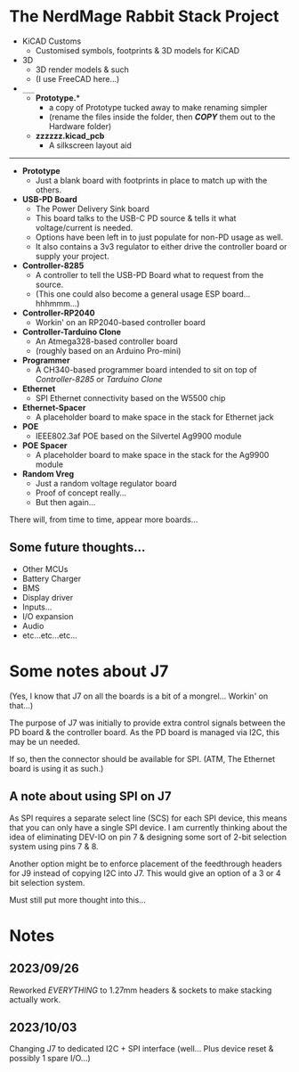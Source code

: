 # The NerdMage Rabbit Stack  Project

* KiCAD Customs
  * Customised symbols, footprints & 3D models for KiCAD
* 3D
  * 3D render models & such
  * (I use FreeCAD here...)
* `___`
  * **Prototype.***
    * a copy of Prototype tucked away to make renaming simpler
    * (rename the files inside the folder, then ***COPY*** them out to the Hardware folder)
  * **zzzzzz.kicad_pcb**
    * A silkscreen layout aid

---

* **Prototype**
  * Just a blank board with footprints in place to match up with the others.
* **USB-PD Board**
  * The Power Delivery Sink board
  * This board talks to the USB-C PD source & tells it what voltage/current is needed.
  * Options have been left in to just populate for non-PD usage as well.
  * It also contains a 3v3 regulator to either drive the controller board or supply your project.
* **Controller-8285**
  * A controller to tell the USB-PD Board what to request from the source.
  * (This one could also become a general usage ESP board... hhhmmm...)
* **Controller-RP2040**
  * Workin' on an RP2040-based controller board
* **Controller-Tarduino Clone**
  * An Atmega328-based controller board
  * (roughly based on an Arduino Pro-mini)
* **Programmer**
  * A CH340-based programmer board intended to sit on top of _Controller-8285_ or _Tarduino Clone_
* **Ethernet**
  * SPI Ethernet connectivity based on the W5500 chip
* **Ethernet-Spacer**
  * A placeholder board to make space in the stack for Ethernet jack
* **POE**
  * IEEE802.3af POE based on the Silvertel Ag9900 module
* **POE Spacer**
  * A placeholder board to make space in the stack for the Ag9900 module
* **Random Vreg**
  * Just a random voltage regulator board
  * Proof of concept really...
  * But then again...

There will, from time to time, appear more boards...

## Some future thoughts...

* Other MCUs
* Battery Charger
* BMS
* Display driver
* Inputs...
* I/O expansion
* Audio
* etc...etc...etc...

# Some notes about J7
(Yes, I know that J7 on all the boards is a bit of a mongrel...  Workin' on that...)

The purpose of J7 was initially to provide extra control signals between the PD board & the controller board.  As the PD board is managed via I2C, this may be un needed.

If so, then the connector should be available for SPI.  (ATM, The Ethernet board is using it as such.)

## A note about using SPI on J7
As SPI requires a separate select line (SCS) for each SPI device, this means that you can only have a single SPI device.  I am currently thinking about the idea of eliminating DEV-IO on pin 7 & designing some sort of 2-bit selection system using pins 7 & 8.

Another option might be to enforce placement of the feedthrough headers for J9 instead of copying I2C into J7.  This would give an option of a 3 or 4 bit selection system.

Must still put more thought into this...

# Notes
## 2023/09/26
Reworked *EVERYTHING* to 1.27mm headers & sockets to make stacking actually work.

## 2023/10/03
Changing J7 to dedicated I2C + SPI interface (well... Plus device reset & possibly 1 spare I/O...)
